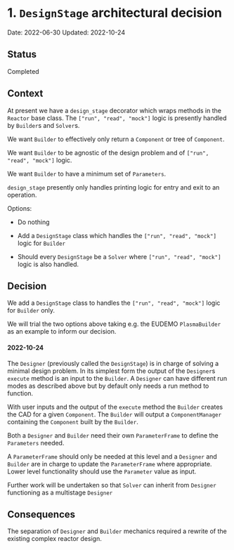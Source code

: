 # 1. `DesignStage` architectural decision

Date: 2022-06-30
Updated: 2022-10-24

## Status

Completed

## Context

At present we have a `design_stage` decorator which wraps methods in the `Reactor` base
class. The `["run", "read", "mock"]` logic is presently handled by `Builder`s and `Solver`s.

We want `Builder` to effectively only return a `Component` or tree of `Component`.

We want `Builder` to be agnostic of the design problem and of `["run", "read", "mock"]` logic.

We want `Builder` to have a minimum set of `Parameters`.

`design_stage` presently only handles printing logic for entry and exit to an operation.

Options:
* Do nothing
* Add a `DesignStage` class which handles the `["run", "read", "mock"]` logic for `Builder`

* Should every `DesignStage` be a `Solver` where `["run", "read", "mock"]` logic is also
handled.

## Decision

We add a `DesignStage` class to handles the  `["run", "read", "mock"]` logic for
`Builder` only.

We will trial the two options above taking e.g. the EUDEMO `PlasmaBuilder` as an example
to inform our decision.

#### 2022-10-24

The `Designer` (previously called the `DesignStage`) is in charge of solving a minimal design problem.
In its simplest form the output of the `Designer`s `execute` method is an input to the `Builder`.
A `Designer` can have different run modes as described above but by default only needs a run method to function.

With user inputs and the output of the `execute` method the `Builder` creates the CAD for a given `Component`.
The `Builder` will output a `ComponentManager` containing the `Component` built by the `Builder`.

Both a `Designer` and `Builder` need their own `ParameterFrame` to define the `Parameters` needed.

A `ParameterFrame` should only be needed at this level and a `Designer` and `Builder` are in charge to update the
`ParameterFrame` where appropriate. Lower level functionality should use the `Parameter` value as input.

Further work will be undertaken so that `Solver` can inherit from `Designer` functioning as a multistage `Designer`

## Consequences

The separation of `Designer` and `Builder` mechanics required a rewrite of the existing complex reactor design.
